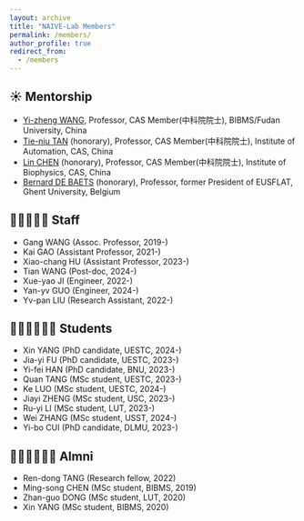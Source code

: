 ```yaml
---
layout: archive
title: "NAIVE-Lab Members"
permalink: /members/
author_profile: true
redirect_from:
  - /members
---
```


☀️ Mentorship
-
* [Yi-zheng WANG](https://casad.cas.cn/ysxx2022/ysmd/smkx/202201/t20220111_4821762.html), Professor, CAS Member(中科院院士), BIBMS/Fudan University, China
* [Tie-niu TAN](https://www.nju.edu.cn/info/1035/1266.htm) (honorary), Professor, CAS Member(中科院院士), Institute of Automation, CAS, China
* [Lin CHEN](http://www.ibp.cas.cn/kydw_157813/fzzgjkxyys/201912/t20191202_5447308.html) (honorary), Professor, CAS Member(中科院院士), Institute of Biophysics, CAS, China
* [Bernard DE BAETS](https://ai.ugent.be/people/BernardDeBaets.en.html) (honorary), Professor, former President of EUSFLAT, Ghent University, Belgium


👨‍💻👨🏻‍💻 Staff
-
* Gang WANG (Assoc. Professor, 2019-)
* Kai GAO (Assistant Professor, 2021-)
* Xiao-chang HU (Assistant Professor, 2023-)
* Tian WANG (Post-doc, 2024-)
* Xue-yao JI (Engineer, 2022-)
* Yan-yv GUO (Engineer, 2024-)
* Yv-pan LIU (Research Assistant, 2022-)
  
🙋🏻‍♂️🙋🏻‍♀️ Students
-
* Xin YANG (PhD candidate, UESTC, 2024-)
* Jia-yi FU (PhD candidate, UESTC, 2023-)
* Yi-fei HAN (PhD candidate, BNU, 2023-)
* Quan TANG (MSc student, UESTC, 2023-)
* Ke LUO (MSc student, UESTC, 2024-)
* Jiayi ZHENG (MSc student, USC, 2023-)
* Ru-yi LI (MSc student, LUT, 2023-)
* Wei ZHANG (MSc student, USST, 2024-)
* Yi-bo CUI (PhD candidate, DLMU, 2023-)


👨🏻‍🎓👩🏻‍🎓 Almni
-
* Ren-dong TANG (Research fellow, 2022)
* Ming-song CHEN (MSc student, BIBMS, 2019)
* Zhan-guo DONG (MSc student, LUT, 2020)
* Xin YANG (MSc student, BIBMS, 2020)


